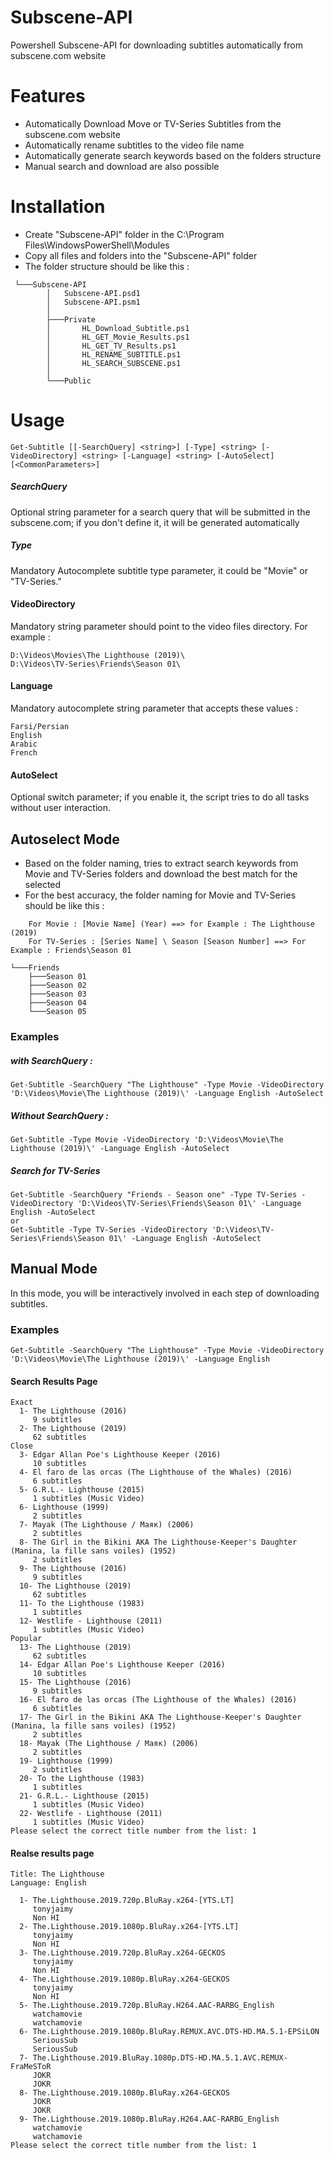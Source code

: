 # Subscene-API
Powershell Subscene-API for downloading subtitles automatically from subscene.com website
# Features
- Automatically Download Move or TV-Series Subtitles from the subscene.com website
- Automatically rename subtitles to the video file name 
- Automatically generate search keywords based on the folders structure
- Manual search and download are also possible
# Installation
- Create "Subscene-API" folder in the C:\Program Files\WindowsPowerShell\Modules
- Copy all files and folders into the "Subscene-API" folder
- The folder structure should be like this :
```
 └───Subscene-API
	    │   Subscene-API.psd1
	    │   Subscene-API.psm1
	    │
	    ├───Private
	    │       HL_Download_Subtitle.ps1
	    │       HL_GET_Movie_Results.ps1
	    │       HL_GET_TV_Results.ps1
	    │       HL_RENAME_SUBTITLE.ps1
	    │       HL_SEARCH_SUBSCENE.ps1
	    │
 	    └───Public
```
# Usage
```
Get-Subtitle [[-SearchQuery] <string>] [-Type] <string> [-VideoDirectory] <string> [-Language] <string> [-AutoSelect] [<CommonParameters>]
```
##### SearchQuery
Optional string parameter for a search query that will be submitted in the subscene.com; if you don't define it, it will be generated automatically
##### Type
Mandatory Autocomplete subtitle type parameter, it could be "Movie" or "TV-Series."
#### VideoDirectory
Mandatory string parameter should point to the video files directory. For example :
```
D:\Videos\Movies\The Lighthouse (2019)\
D:\Videos\TV-Series\Friends\Season 01\
```
#### Language
Mandatory autocomplete string parameter that accepts these values :
```
Farsi/Persian
English
Arabic
French
```
#### AutoSelect
Optional switch parameter; if you enable it, the script tries to do all tasks without user interaction.
## Autoselect Mode
- Based on the folder naming, tries to extract search keywords from Movie and TV-Series folders and download the best match for the selected
- For the best accuracy, the folder naming for Movie and TV-Series should be like this :
```
	For Movie : [Movie Name] (Year) ==> for Example : The Lighthouse (2019)
	For TV-Series : [Series Name] \ Season [Season Number] ==> For Example : Friends\Season 01
```
```
└───Friends
    ├───Season 01
    ├───Season 02
    ├───Season 03
    ├───Season 04
    └───Season 05
```
### Examples
##### with SearchQuery :
```
Get-Subtitle -SearchQuery "The Lighthouse" -Type Movie -VideoDirectory 'D:\Videos\Movie\The Lighthouse (2019)\' -Language English -AutoSelect
```
##### Without SearchQuery :
```
Get-Subtitle -Type Movie -VideoDirectory 'D:\Videos\Movie\The Lighthouse (2019)\' -Language English -AutoSelect
```
##### Search for TV-Series
```
Get-Subtitle -SearchQuery "Friends - Season one" -Type TV-Series -VideoDirectory 'D:\Videos\TV-Series\Friends\Season 01\' -Language English -AutoSelect
or
Get-Subtitle -Type TV-Series -VideoDirectory 'D:\Videos\TV-Series\Friends\Season 01\' -Language English -AutoSelect
```
## Manual Mode
In this mode, you will be interactively involved in each step of downloading subtitles.
### Examples
```
Get-Subtitle -SearchQuery "The Lighthouse" -Type Movie -VideoDirectory 'D:\Videos\Movie\The Lighthouse (2019)\' -Language English
```
#### Search Results Page
```
Exact
  1- The Lighthouse (2016)
     9 subtitles
  2- The Lighthouse (2019)
     62 subtitles
Close
  3- Edgar Allan Poe's Lighthouse Keeper (2016)
     10 subtitles
  4- El faro de las orcas (The Lighthouse of the Whales) (2016)
     6 subtitles
  5- G.R.L.- Lighthouse (2015)
     1 subtitles (Music Video)
  6- Lighthouse (1999)
     2 subtitles
  7- Mayak (The Lighthouse / Маяк) (2006)
     2 subtitles
  8- The Girl in the Bikini AKA The Lighthouse-Keeper's Daughter (Manina, la fille sans voiles) (1952)
     2 subtitles
  9- The Lighthouse (2016)
     9 subtitles
  10- The Lighthouse (2019)
     62 subtitles
  11- To the Lighthouse (1983)
     1 subtitles
  12- Westlife - Lighthouse (2011)
     1 subtitles (Music Video)
Popular
  13- The Lighthouse (2019)
     62 subtitles
  14- Edgar Allan Poe's Lighthouse Keeper (2016)
     10 subtitles
  15- The Lighthouse (2016)
     9 subtitles
  16- El faro de las orcas (The Lighthouse of the Whales) (2016)
     6 subtitles
  17- The Girl in the Bikini AKA The Lighthouse-Keeper's Daughter (Manina, la fille sans voiles) (1952)
     2 subtitles
  18- Mayak (The Lighthouse / Маяк) (2006)
     2 subtitles
  19- Lighthouse (1999)
     2 subtitles
  20- To the Lighthouse (1983)
     1 subtitles
  21- G.R.L.- Lighthouse (2015)
     1 subtitles (Music Video)
  22- Westlife - Lighthouse (2011)
     1 subtitles (Music Video)
Please select the correct title number from the list: 1
```
#### Realse results page
```
Title: The Lighthouse
Language: English

  1- The.Lighthouse.2019.720p.BluRay.x264-[YTS.LT]
     tonyjaimy
     Non HI
  2- The.Lighthouse.2019.1080p.BluRay.x264-[YTS.LT]
     tonyjaimy
     Non HI
  3- The.Lighthouse.2019.720p.BluRay.x264-GECKOS
     tonyjaimy
     Non HI
  4- The.Lighthouse.2019.1080p.BluRay.x264-GECKOS
     tonyjaimy
     Non HI
  5- The.Lighthouse.2019.720p.BluRay.H264.AAC-RARBG_English
     watchamovie
     watchamovie
  6- The.Lighthouse.2019.1080p.BluRay.REMUX.AVC.DTS-HD.MA.5.1-EPSiLON
     SeriousSub
     SeriousSub
  7- The.Lighthouse.2019.BluRay.1080p.DTS-HD.MA.5.1.AVC.REMUX-FraMeSToR
     JOKR
     JOKR
  8- The.Lighthouse.2019.1080p.BluRay.x264-GECKOS
     JOKR
     JOKR
  9- The.Lighthouse.2019.1080p.BluRay.H264.AAC-RARBG_English
     watchamovie
     watchamovie
Please select the correct title number from the list: 1
```
